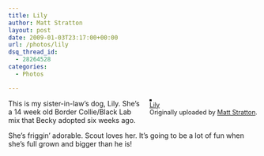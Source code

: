 ```yaml
---
title: Lily
author: Matt Stratton
layout: post
date: 2009-01-03T23:17:00+00:00
url: /photos/lily
dsq_thread_id:
  - 28264528
categories:
  - Photos

---
```

<div style="float:right;margin-left:10px;margin-bottom:10px;">
  <a title="photo sharing" href="https://www.flickr.com/photos/mugsy/3165777732/"><img style="border:solid 2px #000000;" src="https://farm4.static.flickr.com/3096/3165777732_b38acbe094_m.jpg" alt="" /></a><br /> <span style="font-size:.9em;margin-top:0;"> <a href="https://www.flickr.com/photos/mugsy/3165777732/">Lily</a><br /> Originally uploaded by <a href="https://www.flickr.com/people/mugsy/">Matt Stratton</a>. </span>
</div>

This is my sister-in-law&#8217;s dog, Lily. She&#8217;s a 14 week old Border Collie/Black Lab mix that Becky adopted six weeks ago.

She&#8217;s friggin&#8217; adorable. Scout loves her. It&#8217;s going to be a lot of fun when she&#8217;s full grown and bigger than he is!